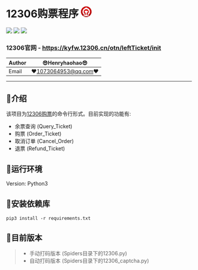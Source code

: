 12306购票程序 ![enter image description here](logo.png)
===========================
![](https://img.shields.io/badge/Python-3.6.3-green.svg) ![](https://img.shields.io/badge/requests-2.18.4-green.svg) ![](https://img.shields.io/badge/matplotlib-2.2.2-green.svg) 
### 12306官网 - https://kyfw.12306.cn/otn/leftTicket/init 
|Author|:sunglasses:Henryhaohao:sunglasses:|
|---|---
|Email|:hearts:1073064953@qq.com:hearts:

    
****
## :dolphin:介绍
该项目为[12306购票](https://kyfw.12306.cn/otn/leftTicket/init)的命令行形式。目前实现的功能有:
- 余票查询 (Query_Ticket)
- 购票 (Order_Ticket)
- 取消订单 (Cancel_Order)
- 退票 (Refund_Ticket)
## :dolphin:运行环境
Version: Python3
## :dolphin:安装依赖库
```
pip3 install -r requirements.txt
```
## :dolphin:目前版本
> - 手动打码版本 (Spiders目录下的12306.py)
> - 自动打码版本 (Spiders目录下的12306_captcha.py)
